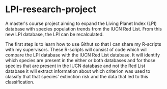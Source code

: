 # LPI-research-project
A master's course project aiming to expand the Living Planet Index (LPI) database with species population trends from the IUCN Red List. From this new LPI database, the LPI can be recalculated.

The first step is to learn how to use Githut so that I can share my R-scripts with my supervisors. These R-scripts will consist of code which will compare the LPI database with the IUCN Red List database. It will identify which species are present in the either or both databases and for those species that are present in the IUCN database and not the Red List database it will extract information about which criterion was used to classify that that species' extinction risk and the data that led to this classification. 
